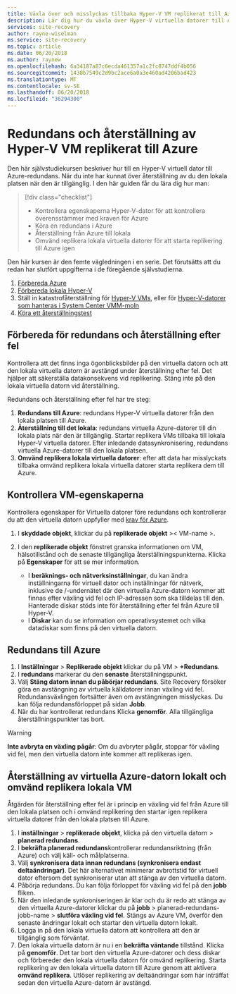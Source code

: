 ```yaml
---
title: Växla över och misslyckas tillbaka Hyper-V VM replikerat till Azure med Site Recovery | Microsoft Docs
description: Lär dig hur du växla över Hyper-V virtuella datorer till Azure och växla tillbaka till den lokala platsen med Azure Site Recovery
services: site-recovery
author: rayne-wiselman
ms.service: site-recovery
ms.topic: article
ms.date: 06/20/2018
ms.author: raynew
ms.openlocfilehash: 6a34187a87c6ecda461357a1c2fc8747ddf4b056
ms.sourcegitcommit: 1438b7549c2d9bc2ace6a0a3e460ad4206bad423
ms.translationtype: MT
ms.contentlocale: sv-SE
ms.lasthandoff: 06/20/2018
ms.locfileid: "36294300"
---
```

# <a name="failover-and-failback-hyper-v-vms-replicated-to-azure"></a>Redundans och återställning av Hyper-V VM replikerat till Azure

Den här självstudiekursen beskriver hur till en Hyper-V virtuell dator till Azure-redundans. När du inte har kunnat över återställning av du den lokala platsen när den är tillgänglig. I den här guiden får du lära dig hur man:

> [!div class="checklist"]
> * Kontrollera egenskaperna Hyper-V-dator för att kontrollera överensstämmer med kraven för Azure
> * Köra en redundans i Azure
> * Återställning från Azure till lokala
> * Omvänd replikera lokala virtuella datorer för att starta replikering till Azure igen

Den här kursen är den femte vägledningen i en serie. Det förutsätts att du redan har slutfört uppgifterna i de föregående självstudierna.    

1. [Förbereda Azure](tutorial-prepare-azure.md)
2. [Förbereda lokala Hyper-V](tutorial-prepare-on-premises-hyper-v.md)
3. Ställ in katastrofåterställning för [Hyper-V VMs](tutorial-hyper-v-to-azure.md), eller för [Hyper-V-datorer som hanteras i System Center VMM-moln](tutorial-hyper-v-vmm-to-azure.md)
4. [Köra ett återställningstest](tutorial-dr-drill-azure.md)

## <a name="prepare-for-failover-and-failback"></a>Förbereda för redundans och återställning efter fel

Kontrollera att det finns inga ögonblicksbilder på den virtuella datorn och att den lokala virtuella datorn är avstängd under återställning efter fel. Det hjälper att säkerställa datakonsekvens vid replikering. Stäng inte på den lokala virtuella datorn vid återställning. 

Redundans och återställning efter fel har tre steg:

1. **Redundans till Azure**: redundans Hyper-V virtuella datorer från den lokala platsen till Azure.
2. **Återställning till det lokala**: redundans virtuella Azure-datorer till din lokala plats när den är tillgänglig. Startar replikera VMs tillbaka till lokala Hyper-V virtuella datorer. Efter inledande datasynkronisering, redundans virtuella Azure-datorer till den lokala platsen.  
3. **Omvänd replikera lokala virtuella datorer**: efter att data har misslyckats tillbaka omvänd replikera lokala virtuella datorer starta replikera dem till Azure.

## <a name="verify-vm-properties"></a>Kontrollera VM-egenskaperna

Kontrollera egenskaper för Virtuella datorer före redundans och kontrollerar du att den virtuella datorn uppfyller med [krav för Azure](hyper-v-azure-support-matrix.md#replicated-vms).

1. I **skyddade objekt**, klickar du på **replikerade objekt** >< VM-name >.

2. I den **replikerade objekt** fönstret granska informationen om VM, hälsotillstånd och de senaste tillgängliga återställningspunkterna. Klicka på **Egenskaper** för att se mer information.
     - I **beräknings- och nätverksinställningar**, du kan ändra inställningarna för virtuell dator och inställningar för nätverk, inklusive de /-undernätet där den virtuella Azure-datorn kommer att finnas efter växling vid fel och IP-adressen som ska tilldelas till den. Hanterade diskar stöds inte för återställning efter fel från Azure till Hyper-V.
      - I **Diskar** kan du se information om operativsystemet och vilka datadiskar som finns på den virtuella datorn.

## <a name="failover-to-azure"></a>Redundans till Azure

1. I **Inställningar** > **Replikerade objekt** klickar du på VM > **+Redundans**.
2. I **redundans** markerar du den **senaste** återställningspunkt. 
3. Välj **Stäng datorn innan du påbörjar redundans**. Site Recovery försöker göra en avstängning av virtuella källdatorer innan växling vid fel. Redundansväxlingen fortsätter även om avstängningen misslyckas. Du kan följa redundansförloppet på sidan **Jobb**.
4. När du har kontrollerat redundans Klicka **genomför**. Alla tillgängliga återställningspunkter tas bort.

> [!WARNING]
> **Inte avbryta en växling pågår**: Om du avbryter pågår, stoppar för växling vid fel, men den virtuella datorn inte kommer att replikeras igen.

## <a name="failback-azure-vm-to-on-premises-and-reverse-replicate-the-on-premises-vm"></a>Återställning av virtuella Azure-datorn lokalt och omvänd replikera lokala VM

Åtgärden för återställning efter fel är i princip en växling vid fel från Azure till den lokala platsen och i omvänd replikering den startar igen replikera virtuella datorer från den lokala platsen till Azure.

1. I **inställningar** > **replikerade objekt**, klicka på den virtuella datorn > **planerad redundans**.
2. I **bekräfta planerad redundans**kontrollerar redundansriktning (från Azure) och välj käll- och målplatserna.
3. Välj **synkronisera data innan redundans (synkronisera endast deltaändringar)**. Det här alternativet minimerar avbrottstid för virtuell dator eftersom det synkroniserar utan att stänga av den virtuella datorn.
4. Påbörja redundans. Du kan följa förloppet för växling vid fel på den **jobb** fliken.
5. När den inledande synkroniseringen är klar och du är redo att stänga av den virtuella Azure-datorer klickar du på **jobb** > planerad-redundans-jobb-name > **slutföra växling vid fel**. Stängs av Azure VM, överför den senaste ändringar lokalt och startar den virtuella datorn lokalt.
6. Logga in på den lokala virtuella datorn att kontrollera att den är tillgänglig som förväntat.
7. Den lokala virtuella datorn är nu i en **bekräfta väntande** tillstånd. Klicka på **genomför**. Det tar bort den virtuella Azure-datorer och dess diskar och förbereder den lokala virtuella datorn för omvänd replikering.
Starta replikering av den lokala virtuella datorn till Azure genom att aktivera **omvänd replikera**. Utlöser replikering av deltaändringar som har inträffat sedan den virtuella Azure-datorn är avstängd.  
